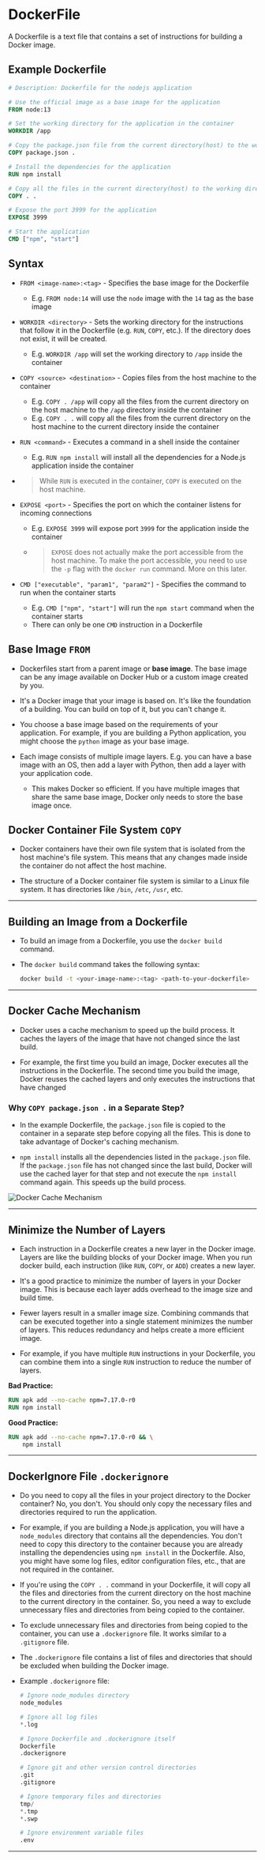 # DockerFile

A Dockerfile is a text file that contains a set of instructions for building a Docker image.

## Example Dockerfile

```Dockerfile
# Description: Dockerfile for the nodejs application

# Use the official image as a base image for the application
FROM node:13

# Set the working directory for the application in the container
WORKDIR /app

# Copy the package.json file from the current directory(host) to the working directory(container)
COPY package.json .

# Install the dependencies for the application
RUN npm install

# Copy all the files in the current directory(host) to the working directory(container)
COPY . .

# Expose the port 3999 for the application
EXPOSE 3999

# Start the application
CMD ["npm", "start"]
```

## Syntax

- `FROM <image-name>:<tag>` - Specifies the base image for the Dockerfile
    - E.g. `FROM node:14` will use the `node` image with the `14` tag as the base image

- `WORKDIR <directory>` - Sets the working directory for the instructions that follow it in the Dockerfile (e.g. `RUN`, `COPY`, etc.). If the directory does not exist, it will be created.
    - E.g. `WORKDIR /app` will set the working directory to `/app` inside the container

- `COPY <source> <destination>` - Copies files from the host machine to the container
    - E.g. `COPY . /app` will copy all the files from the current directory on the host machine to the `/app` directory inside the container
    - E.g. `COPY . .` will copy all the files from the current directory on the host machine to the current directory inside the container

- `RUN <command>` - Executes a command in a shell inside the container
    - E.g. `RUN npm install` will install all the dependencies for a Node.js application inside the container

- > While `RUN` is executed in the container, `COPY` is executed on the host machine.


- `EXPOSE <port>` - Specifies the port on which the container listens for incoming connections
    - E.g. `EXPOSE 3999` will expose port `3999` for the application inside the container
    - > `EXPOSE` does not actually make the port accessible from the host machine. To make the port accessible, you need to use the `-p` flag with the `docker run` command. More on this later.

- `CMD ["executable", "param1", "param2"]` - Specifies the command to run when the container starts
    - E.g. `CMD ["npm", "start"]` will run the `npm start` command when the container starts
    - There can only be one `CMD` instruction in a Dockerfile


## Base Image `FROM`

- Dockerfiles start from a parent image or **base image**. The base image can be any image available on Docker Hub or a custom image created by you.

- It's a Docker image that your image is based on. It's like the foundation of a building. You can build on top of it, but you can't change it.

- You choose a base image based on the requirements of your application. For example, if you are building a Python application, you might choose the `python` image as your base image.

- Each image consists of multiple image layers. E.g. you can have a base image with an OS, then add a layer with Python, then add a layer with your application code.
    - This makes Docker so efficient. If you have multiple images that share the same base image, Docker only needs to store the base image once.

## Docker Container File System `COPY`

- Docker containers have their own file system that is isolated from the host machine's file system. This means that any changes made inside the container do not affect the host machine.

- The structure of a Docker container file system is similar to a Linux file system. It has directories like `/bin`, `/etc`, `/usr`, etc.

------------------------------------------------------------

## Building an Image from a Dockerfile

- To build an image from a Dockerfile, you use the `docker build` command.

- The `docker build` command takes the following syntax:
    ```bash
    docker build -t <your-image-name>:<tag> <path-to-your-dockerfile>
    ```
------------------------------------------------------------

## Docker Cache Mechanism

- Docker uses a cache mechanism to speed up the build process. It caches the layers of the image that have not changed since the last build. <br>

- For example, the first time you build an image, Docker executes all the instructions in the Dockerfile. The second time you build the image, Docker reuses the cached layers and only executes the instructions that have changed

### Why `COPY package.json .` in a Separate Step?

- In the example Dockerfile, the `package.json` file is copied to the container in a separate step before copying all the files. This is done to take advantage of Docker's caching mechanism.

- `npm install` installs all the dependencies listed in the `package.json` file. If the `package.json` file has not changed since the last build, Docker will use the cached layer for that step and not execute the `npm install` command again. This speeds up the build process.

![Docker Cache Mechanism](./imgs/docker-cache-mechanism.png)

------------------------------------------------------------

## Minimize the Number of Layers

- Each instruction in a Dockerfile creates a new layer in the Docker image. Layers are like the building blocks of your Docker image. When you run docker build, each instruction (like `RUN`, `COPY`, or `ADD`) creates a new layer.

- It's a good practice to minimize the number of layers in your Docker image. This is because each layer adds overhead to the image size and build time.

- Fewer layers result in a smaller image size. Combining commands that can be executed together into a single statement minimizes the number of layers. This reduces redundancy and helps create a more efficient image.

- For example, if you have multiple `RUN` instructions in your Dockerfile, you can combine them into a single `RUN` instruction to reduce the number of layers.

**Bad Practice:**
```Dockerfile
RUN apk add --no-cache npm=7.17.0-r0
RUN npm install
```

**Good Practice:**
```Dockerfile
RUN apk add --no-cache npm=7.17.0-r0 && \
    npm install
```

------------------------------------------------------------

## DockerIgnore File `.dockerignore`

- Do you need to copy all the files in your project directory to the Docker container? No, you don't. You should only copy the necessary files and directories required to run the application.

- For example, if you are building a Node.js application, you will have a `node_modules` directory that contains all the dependencies. You don't need to copy this directory to the container because you are already installing the dependencies using `npm install` in the Dockerfile. Also, you might have some log files, editor configuration files, etc., that are not required in the container.

- If you're using the `COPY . .` command in your Dockerfile, it will copy all the files and directories from the current directory on the host machine to the current directory in the container. So, you need a way to exclude unnecessary files and directories from being copied to the container.

- To exclude unnecessary files and directories from being copied to the container, you can use a `.dockerignore` file. It works similar to a `.gitignore` file.

- The `.dockerignore` file contains a list of files and directories that should be excluded when building the Docker image.

- Example `.dockerignore` file:

    ```python
    # Ignore node_modules directory
    node_modules

    # Ignore all log files
    *.log

    # Ignore Dockerfile and .dockerignore itself
    Dockerfile
    .dockerignore

    # Ignore git and other version control directories
    .git
    .gitignore

    # Ignore temporary files and directories
    tmp/
    *.tmp
    *.swp

    # Ignore environment variable files
    .env
    ```

------------------------------------------------------------